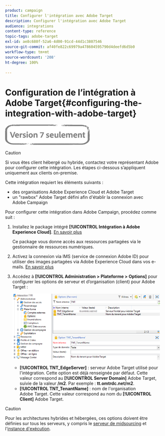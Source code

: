 ```yaml
---
product: campaign
title: Configurer l'intégration avec Adobe Target
description: Configurer l'intégration avec Adobe Target
audience: integrations
content-type: reference
topic-tags: adobe-target
exl-id: ae8c680f-52a6-4d00-91cd-44d1c3807546
source-git-commit: af40fe822c69979a478604595790d4deefd6d5b0
workflow-type: tm+mt
source-wordcount: '208'
ht-degree: 100%

---
```


# Configuration de l’intégration à Adobe Target{#configuring-the-integration-with-adobe-target}

![](../../assets/v7-only.svg)


>[!CAUTION]
>
> Si vous êtes client hébergé ou hybride, contactez votre représentant Adobe pour configurer cette intégration. Les étapes ci-dessous s’appliquent uniquement aux clients on-premise.

Cette intégration requiert les éléments suivants :

* des organisations Adobe Experience Cloud et Adobe Target
* un &quot;rawbox&quot; Adobe Target défini afin d&#39;établir la connexion avec Adobe Campaign

Pour configurer cette intégration dans Adobe Campaign, procédez comme suit :

1. Installez le package intégré **[!UICONTROL Intégration à Adobe Experience Cloud]**. [En savoir plus](../../platform/using/working-with-data-packages.md#importing-packages)

   Ce package vous donne accès aux ressources partagées via le gestionnaire de ressources numériques.

1. Activez la connexion via IMS (service de connexion Adobe ID) pour utiliser des images partagées via Adobe Experience Cloud dans vos e-mails. [En savoir plus](../../integrations/using/about-adobe-id.md)
1. Accédez à **[!UICONTROL Administration > Plateforme > Options]** pour configurer les options de serveur et d’organisation (client) pour Adobe Target :

   ![](assets/tar_options.png)

   * **[!UICONTROL TNT_EdgeServer]** : serveur Adobe Target utilisé pour l&#39;intégration. Cette option est déjà renseignée par défaut. Cette valeur correspond au **[!UICONTROL Server Domain]** Adobe Target, suivie de la valeur **/m2**. Par exemple : **tt.omtrdc.net/m2**.
   * **[!UICONTROL TNT_TenantName]** : nom de l&#39;organisation Adobe Target. Cette valeur correspond au nom du **[!UICONTROL Client]** Adobe Target.


>[!CAUTION]
>
>Pour les architectures hybrides et hébergées, ces options doivent être définies sur tous les serveurs, y compris le [serveur de midsourcing](../../installation/using/mid-sourcing-server.md) et l&#39;[instance d&#39;exécution](../../message-center/using/configuring-instances.md#execution-instance).